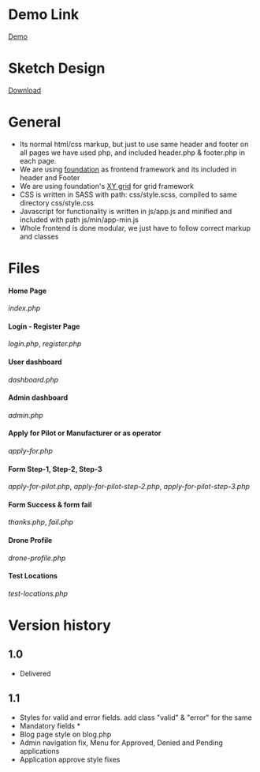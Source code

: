 # Demo Link
[Demo](http://demo.grandworks.co/digitalsky/)

# Sketch Design
[Download](https://www.dropbox.com/s/qwj2m3c9nlyfth2/DigitalSky_02.sketch?dl=0)

# General

- Its normal html/css markup, but just to use same header and footer on all pages we have used php, and included header.php & footer.php in each page.
- We are using [foundation](https://foundation.zurb.com/sites/docs/) as frontend framework and its included in header and Footer
- We are using foundation's [XY grid](https://foundation.zurb.com/sites/docs/xy-grid.html) for grid framework
- CSS is written in SASS with path: css/style.scss, compiled to same directory css/style.css
- Javascript for functionality is written in js/app.js and minified and included with path js/min/app-min.js
- Whole frontend is done modular, we just have to follow correct markup and classes

# Files

#### Home Page
_index.php_

#### Login - Register Page
_login.php_, _register.php_

#### User dashboard
_dashboard.php_

#### Admin dashboard
_admin.php_

#### Apply for Pilot or Manufacturer or as operator
_apply-for.php_

#### Form Step-1, Step-2, Step-3
_apply-for-pilot.php_, _apply-for-pilot-step-2.php_, _apply-for-pilot-step-3.php_

#### Form Success & form fail
_thanks.php_, _fail.php_

#### Drone Profile
_drone-profile.php_

#### Test Locations
_test-locations.php_

# Version history

## 1.0
- Delivered

## 1.1
- Styles for valid and error fields. add class "valid" & "error" for the same
- Mandatory fields *
- Blog page style on blog.php
- Admin navigation fix, Menu for Approved, Denied and Pending applications
- Application approve style fixes
